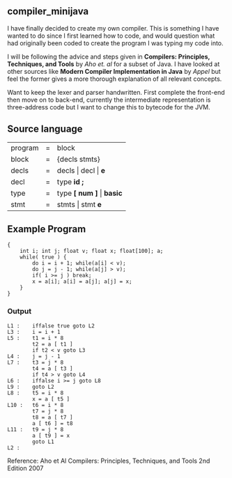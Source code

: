 ## compiler_minijava


I have finally decided to create my own compiler. This is something I have wanted to do since I first learned how to code, and would question what had originally been coded to create the program I was typing my code into.

I will be following the advice and steps given in __Compilers: Principles, Techniques, and Tools__ by _Aho et. al_ for a subset of Java. I have looked at other sources like __Modern Compiler Implementation in Java__ by _Appel_ but feel the former gives a more thorough explanation of all relevant concepts.

Want to keep the lexer and parser handwritten. First complete the front-end then move on to back-end, currently the intermediate representation is three-address code but I want to change this to bytecode for the JVM.

## Source language

|              |   |                                                              |
|--------------|---|--------------------------------------------------------------|
| program      | = | block                                                        |
| block        | = | {decls stmts}                                                |
| decls        | = | decls \| decl \| __e__                                         |
| decl         | = | type __id__ __;__                                            |
| type         | = | type __[__ __num__ __]__ \| __basic__                     |
| stmt         | = | stmts \| stmt __e__                                         |

## Example Program  
```
{
    int i; int j; float v; float x; float[100]; a;
    while( true ) {
        do i = i + 1; while(a[i] < v);
        do j = j - 1; while(a[j] > v);
        if( i >= j ) break;
        x = a[i]; a[i] = a[j]; a[j] = x;
    }
}
```

### Output
```
L1 :    iffalse true goto L2
L3 :    i = i + 1
L5 :    t1 = i * 8
        t2 = a [ t1 ]
        if t2 < v goto L3
L4 :    j = j - 1
L7 :    t3 = j * 8
        t4 = a [ t3 ]
        if t4 > v goto L4
L6 :    iffalse i >= j goto L8
L9 :    goto L2
L8 :    t5 = i * 8
        x = a [ t5 ]
L10 :   t6 = i * 8
        t7 = j * 8
        t8 = a [ t7 ]
        a [ t6 ] = t8
L11 :   t9 = j * 8
        a [ t9 ] = x
        goto L1
L2 :
```

Reference:
Aho et Al Compilers: Principles, Techniques, and Tools 2nd Edition 2007
